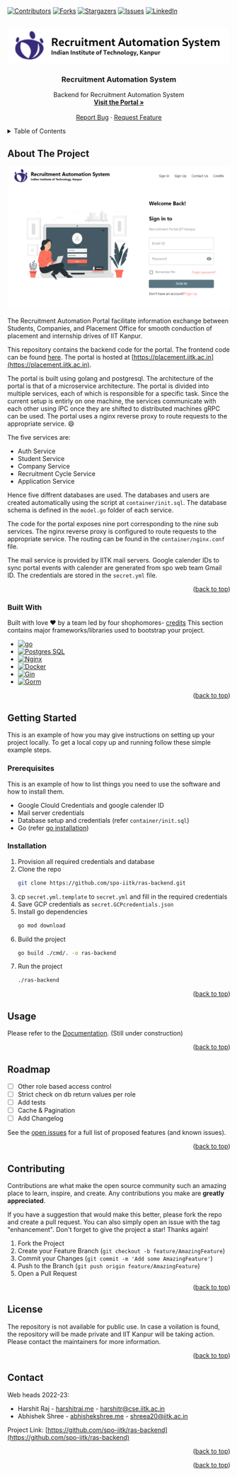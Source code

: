 <!-- Improved compatibility of back to top link: See: https://github.com/spo-iitk/ras-backend/pull/73 -->

<a name="readme-top"></a>

<!--
*** Thanks for checking out the Best-README-Template. If you have a suggestion
*** that would make this better, please fork the repo and create a pull request
*** or simply open an issue with the tag "enhancement".
*** Don't forget to give the project a star!
*** Thanks again! Now go create something AMAZING! :D
-->

<!-- PROJECT SHIELDS -->
<!--
*** I'm using markdown "reference style" links for readability.
*** Reference links are enclosed in brackets [ ] instead of parentheses ( ).
*** See the bottom of this document for the declaration of the reference variables
*** for contributors-url, forks-url, etc. This is an optional, concise syntax you may use.
*** https://www.markdownguide.org/basic-syntax/#reference-style-links
-->

[![Contributors][contributors-shield]][contributors-url]
[![Forks][forks-shield]][forks-url]
[![Stargazers][stars-shield]][stars-url]
[![Issues][issues-shield]][issues-url]
[![LinkedIn][linkedin-shield]][linkedin-url]

<!-- PROJECT LOGO -->
<br />
<div align="center">
  <a href="https://spo.iitk.ac.in/gh/">
    <img src=".github/images/logo.png" alt="Logo" width="500">
  </a>

  <h3 align="center">Recruitment Automation System</h3>

  <p align="center">
    Backend for Recruitment Automation System
    <br />
    <a href="https://placement.iitk.ac.in/"><strong>Visit the Portal »</strong></a>
    <br />
    <br />
    <!-- <a href="https://github.com/spo-iitk/ras-backend">View Demo</a> -->
    <!-- · -->
    <a href="https://github.com/spo-iitk/ras-backend/issues">Report Bug</a>
    ·
    <a href="https://github.com/spo-iitk/ras-backend/issues">Request Feature</a>
  </p>
</div>

<!-- TABLE OF CONTENTS -->
<details>
  <summary>Table of Contents</summary>
  <ol>
    <li>
      <a href="#about-the-project">About The Project</a>
      <ul>
        <li><a href="#built-with">Built With</a></li>
      </ul>
    </li>
    <li>
      <a href="#getting-started">Getting Started</a>
      <ul>
        <li><a href="#prerequisites">Prerequisites</a></li>
        <li><a href="#installation">Installation</a></li>
      </ul>
    </li>
    <li><a href="#usage">Usage</a></li>
    <li><a href="#roadmap">Roadmap</a></li>
    <li><a href="#contributing">Contributing</a></li>
    <li><a href="#license">License</a></li>
    <li><a href="#contact">Contact</a></li>
    <li><a href="#acknowledgments">Acknowledgments</a></li>
  </ol>
</details>

<!-- ABOUT THE PROJECT -->

## About The Project

[![Portal Screen Shot](.github/images/screenshot.png)](https://placement.iitk.ac.in)

The Recruitment Automation Portal facilitate information exchange between Students, Companies, and Placement Office for smooth conduction of placement and internship drives of IIT Kanpur.

This repository contains the backend code for the portal. The frontend code can be found [here](https://github.com/spo-iitk/ras-frontend). The portal is hosted at [https://placement.iitk.ac.in](https://placement.iitk.ac.in).

The portal is built using golang and postgresql. The architecture of the portal is that of a microservice architecture. The portal is divided into multiple services, each of which is responsible for a specific task. Since the current setup is entirly on one machine, the services communicate with each other using IPC once they are shifted to distributed machines gRPC can be used. The portal uses a nginx reverse proxy to route requests to the appropriate service. :smile:

The five services are:

- Auth Service
- Student Service
- Company Service
- Recruitment Cycle Service
- Application Service

Hence five diffrent databases are used. The databases and users are created automatically using the script at `container/init.sql`. The database schema is defined in the `model.go` folder of each service.

The code for the portal exposes nine port corresponding to the nine sub services. The nginx reverse proxy is configured to route requests to the appropriate service.
The routing can be found in the `container/nginx.conf` file.

The mail service is provided by IITK mail servers. Google calender IDs to sync portal events with calender are generated from spo web team Gmail ID. The credentials are stored in the `secret.yml` file.

<p align="right">(<a href="#readme-top">back to top</a>)</p>

### Built With

Built with love :heart: by a team led by four shophomores- [credits](https://placement.iitk.ac.in/credits) This section contains major frameworks/libraries used to bootstrap your project.

- [![go][golang]][go-url]
- [![Postgres SQL][psql]][psql-url]
- [![Nginx][nginx]][nginx-url]
- [![Docker][docker]][docker-url]
- [![Gin][gin]][gin-url]
- [![Gorm][gorm]][gorm-url]

<p align="right">(<a href="#readme-top">back to top</a>)</p>

<!-- GETTING STARTED -->

## Getting Started

This is an example of how you may give instructions on setting up your project locally.
To get a local copy up and running follow these simple example steps.

### Prerequisites

This is an example of how to list things you need to use the software and how to install them.

- Google Clould Credentials and google calender ID
- Mail server credentials
- Database setup and credentials (refer `container/init.sql`)
- Go (refer [go installation](https://golang.org/doc/install))

### Installation

1. Provision all required credentials and database
2. Clone the repo
   ```sh
   git clone https://github.com/spo-iitk/ras-backend.git
   ```
3. cp `secret.yml.template` to `secret.yml` and fill in the required credentials
4. Save GCP credentials as `secret.GCPcredentials.json`
5. Install go dependencies
   ```sh
   go mod download
   ```
6. Build the project
   ```sh
   go build ./cmd/. -o ras-backend
   ```
7. Run the project
   ```sh
   ./ras-backend
   ```

<p align="right">(<a href="#readme-top">back to top</a>)</p>

## Usage

Please refer to the [Documentation](#). (Still under construction)

<p align="right">(<a href="#readme-top">back to top</a>)</p>

<!-- ROADMAP -->

## Roadmap

- [ ] Other role based access control
- [ ] Strict check on db return values per role
- [ ] Add tests
- [ ] Cache & Pagination
- [ ] Add Changelog

See the [open issues](https://github.com/spo-iitk/ras-backend/issues) for a full list of proposed features (and known issues).

<p align="right">(<a href="#readme-top">back to top</a>)</p>

<!-- CONTRIBUTING -->

## Contributing

Contributions are what make the open source community such an amazing place to learn, inspire, and create. Any contributions you make are **greatly appreciated**.

If you have a suggestion that would make this better, please fork the repo and create a pull request. You can also simply open an issue with the tag "enhancement".
Don't forget to give the project a star! Thanks again!

1. Fork the Project
2. Create your Feature Branch (`git checkout -b feature/AmazingFeature`)
3. Commit your Changes (`git commit -m 'Add some AmazingFeature'`)
4. Push to the Branch (`git push origin feature/AmazingFeature`)
5. Open a Pull Request

<p align="right">(<a href="#readme-top">back to top</a>)</p>

<!-- LICENSE -->

## License

The repository is not available for public use. In case a voilation is found, the repository will be made private and IIT Kanpur will be taking action. Please contact the maintainers for more information.

<p align="right">(<a href="#readme-top">back to top</a>)</p>

<!-- CONTACT -->

## Contact

Web heads 2022-23:

- Harshit Raj - [harshitraj.me](https://1-Harshit.github.io) - harshitr@cse.iitk.ac.in
- Abhishek Shree - [abhishekshree.me](https://abhishekshree.github.io) - shreea20@iitk.ac.in

Project Link: [https://github.com/spo-iitk/ras-backend](https://github.com/spo-iitk/ras-backend)

<p align="right">(<a href="#readme-top">back to top</a>)</p>

<!-- ACKNOWLEDGMENTS -->

<!-- ## Acknowledgments

Will be updated soon!

- [Choose an Open Source License](https://choosealicense.com)
- [GitHub Emoji Cheat Sheet](https://www.webpagefx.com/tools/emoji-cheat-sheet)
- [Malven's Flexbox Cheatsheet](https://flexbox.malven.co/)
- [Malven's Grid Cheatsheet](https://grid.malven.co/)
- [Img Shields](https://shields.io)
- [GitHub Pages](https://pages.github.com)
- [Font Awesome](https://fontawesome.com)
- [React Icons](https://react-icons.github.io/react-icons/search) -->

<p align="right">(<a href="#readme-top">back to top</a>)</p>

<!-- MARKDOWN LINKS & IMAGES -->
<!-- https://www.markdownguide.org/basic-syntax/#reference-style-links -->

[contributors-shield]: https://img.shields.io/github/contributors/spo-iitk/ras-backend.svg?style=for-the-badge
[contributors-url]: https://github.com/spo-iitk/ras-backend/graphs/contributors
[forks-shield]: https://img.shields.io/github/forks/spo-iitk/ras-backend.svg?style=for-the-badge
[forks-url]: https://github.com/spo-iitk/ras-backend/network/members
[stars-shield]: https://img.shields.io/github/stars/spo-iitk/ras-backend.svg?style=for-the-badge
[stars-url]: https://github.com/spo-iitk/ras-backend/stargazers
[issues-shield]: https://img.shields.io/github/issues/spo-iitk/ras-backend.svg?style=for-the-badge
[issues-url]: https://github.com/spo-iitk/ras-backend/issues
[linkedin-shield]: https://img.shields.io/badge/-LinkedIn-black.svg?style=for-the-badge&logo=linkedin&colorB=555
[linkedin-url]: https://www.linkedin.com/in/iitkanpurplacement
[golang]: https://img.shields.io/github/go-mod/go-version/spo-iitk/ras-backend?style=for-the-badge
[go-url]: https://golang.org/
[psql]: https://img.shields.io/badge/postgres-%23316192.svg?style=for-the-badge&logo=postgresql&logoColor=white
[psql-url]: https://www.postgresql.org/
[nginx]: https://img.shields.io/badge/nginx-%23009639.svg?style=for-the-badge&logo=nginx&logoColor=white
[nginx-url]: https://www.nginx.com/
[docker]: https://img.shields.io/badge/docker-%230db7ed.svg?style=for-the-badge&logo=docker&logoColor=white
[docker-url]: https://www.docker.com/
[gin]: https://img.shields.io/badge/gin-%23FF4088.svg?style=for-the-badge&logo=gin&logoColor=white
[gin-url]: https://gin-gonic.com/
[gorm]: https://img.shields.io/badge/gorm-%23FF4088.svg?style=for-the-badge&logo=gorm&logoColor=white
[gorm-url]: https://gorm.io/
